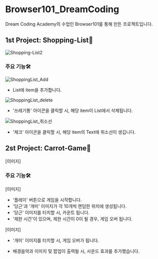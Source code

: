 # Browser101_DreamCoding
Dream Coding Academy의 수업인 Browser101를 통해 만든 프로젝트입니다.


## 1st Project: Shopping-List🛒
![Shopping-List2](https://user-images.githubusercontent.com/58885393/152399537-955506ab-3b5f-4f74-a851-e0dd9ff8de0a.jpg)

### 주요 기능🛠

![ShoppingList_Add](https://user-images.githubusercontent.com/58885393/152399679-832a17cb-78b7-433b-8840-f48366793f1e.gif)
* List에 item을 추가합니다.

![ShoppingList_delete](https://user-images.githubusercontent.com/58885393/152399701-5479b28c-d51e-4072-8087-da402e2eefa4.gif)
* '쓰레기통' 아이콘을 클릭할 시, 해당 item이 List에서 삭제됩니다.

![ShoppingList_취소선](https://user-images.githubusercontent.com/58885393/152399709-aea4b715-7ca9-492d-813e-6c4d90c03873.gif)
* '체크' 아이콘을 클릭할 시, 해당 item의 Text에 취소선이 생깁니다.

## 2st Project: Carrot-Game🥕

[이미지]
### 주요 기능🛠

[이미지]
* '플레이' 버튼으로 게임을 시작합니다.
* '당근'과 '개미' 이미지가 각 10개씩 랜덤한 위치에 생성됩니다.
* '당근' 이미지를 터치할 시, 카운트 됩니다.
* '제한 시간'이 있으며, 제한 시간이 0이 될 경우, 게임 오버 됩니다.

[이미지]
* '개미' 이미지를 터치할 시, 게임 오버가 됩니다.

* 배경음악과 이미지 및 팝업이 출력될 시, 사운드 효과를 추가했습니다.

